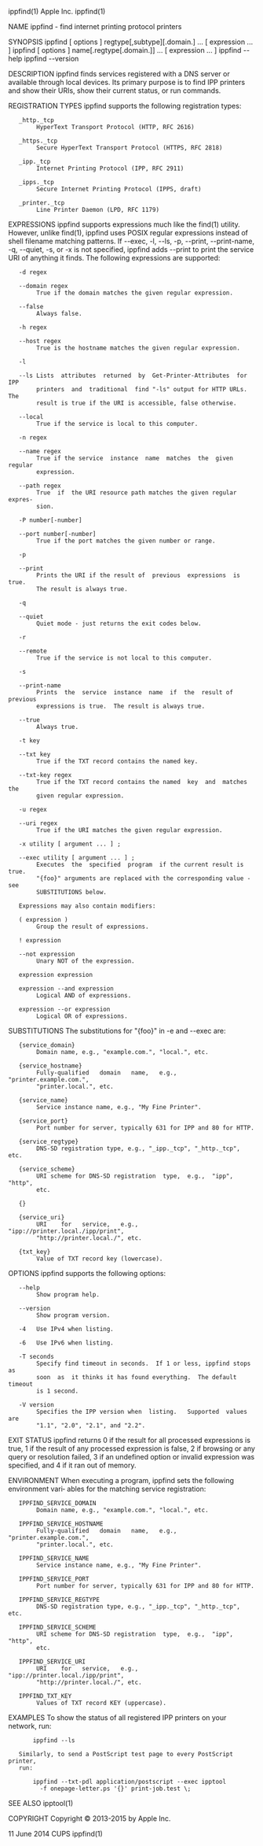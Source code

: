 ippfind(1)                        Apple Inc.                       ippfind(1)

NAME
       ippfind - find internet printing protocol printers

SYNOPSIS
       ippfind [ options ] regtype[,subtype][.domain.] ... [ expression
        ... ]
       ippfind [ options ] name[.regtype[.domain.]] ... [ expression
        ... ]
       ippfind --help
       ippfind --version

DESCRIPTION
       ippfind  finds  services  registered  with  a  DNS server or available
       through local devices.  Its primary purpose is to  find  IPP  printers
       and show their URIs, show their current status, or run commands.

   REGISTRATION TYPES
       ippfind supports the following registration types:

       _http._tcp
            HyperText Transport Protocol (HTTP, RFC 2616)

       _https._tcp
            Secure HyperText Transport Protocol (HTTPS, RFC 2818)

       _ipp._tcp
            Internet Printing Protocol (IPP, RFC 2911)

       _ipps._tcp
            Secure Internet Printing Protocol (IPPS, draft)

       _printer._tcp
            Line Printer Daemon (LPD, RFC 1179)

   EXPRESSIONS
       ippfind  supports expressions much like the find(1) utility.  However,
       unlike find(1), ippfind uses  POSIX  regular  expressions  instead  of
       shell  filename  matching patterns.  If --exec, -l, --ls, -p, --print,
       --print-name, -q, --quiet, -s, or -x is not  specified,  ippfind  adds
       --print  to print the service URI of anything it finds.  The following
       expressions are supported:

       -d regex

       --domain regex
            True if the domain matches the given regular expression.

       --false
            Always false.

       -h regex

       --host regex
            True is the hostname matches the given regular expression.

       -l

       --ls Lists  attributes  returned  by  Get-Printer-Attributes  for  IPP
            printers  and  traditional  find "-ls" output for HTTP URLs.  The
            result is true if the URI is accessible, false otherwise.

       --local
            True if the service is local to this computer.

       -n regex

       --name regex
            True if the service  instance  name  matches  the  given  regular
            expression.

       --path regex
            True  if  the URI resource path matches the given regular expres‐
            sion.

       -P number[-number]

       --port number[-number]
            True if the port matches the given number or range.

       -p

       --print
            Prints the URI if the result of  previous  expressions  is  true.
            The result is always true.

       -q

       --quiet
            Quiet mode - just returns the exit codes below.

       -r

       --remote
            True if the service is not local to this computer.

       -s

       --print-name
            Prints  the  service  instance  name  if  the  result of previous
            expressions is true.  The result is always true.

       --true
            Always true.

       -t key

       --txt key
            True if the TXT record contains the named key.

       --txt-key regex
            True if the TXT record contains the named  key  and  matches  the
            given regular expression.

       -u regex

       --uri regex
            True if the URI matches the given regular expression.

       -x utility [ argument ... ] ;

       --exec utility [ argument ... ] ;
            Executes  the  specified  program  if the current result is true.
            "{foo}" arguments are replaced with the corresponding value - see
            SUBSTITUTIONS below.

       Expressions may also contain modifiers:

       ( expression )
            Group the result of expressions.

       ! expression

       --not expression
            Unary NOT of the expression.

       expression expression

       expression --and expression
            Logical AND of expressions.

       expression --or expression
            Logical OR of expressions.

   SUBSTITUTIONS
       The substitutions for "{foo}" in -e and --exec are:

       {service_domain}
            Domain name, e.g., "example.com.", "local.", etc.

       {service_hostname}
            Fully-qualified   domain   name,   e.g.,  "printer.example.com.",
            "printer.local.", etc.

       {service_name}
            Service instance name, e.g., "My Fine Printer".

       {service_port}
            Port number for server, typically 631 for IPP and 80 for HTTP.

       {service_regtype}
            DNS-SD registration type, e.g., "_ipp._tcp", "_http._tcp", etc.

       {service_scheme}
            URI scheme for DNS-SD registration  type,  e.g.,  "ipp",  "http",
            etc.

       {}

       {service_uri}
            URI    for   service,   e.g.,   "ipp://printer.local./ipp/print",
            "http://printer.local./", etc.

       {txt_key}
            Value of TXT record key (lowercase).

OPTIONS
       ippfind supports the following options:

       --help
            Show program help.

       --version
            Show program version.

       -4   Use IPv4 when listing.

       -6   Use IPv6 when listing.

       -T seconds
            Specify find timeout in seconds.  If 1 or less, ippfind stops  as
            soon  as  it thinks it has found everything.  The default timeout
            is 1 second.

       -V version
            Specifies the IPP version when  listing.   Supported  values  are
            "1.1", "2.0", "2.1", and "2.2".

EXIT STATUS
       ippfind returns 0 if the result for all processed expressions is true,
       1 if the result of any processed expression is false, 2 if browsing or
       any  query  or  resolution failed, 3 if an undefined option or invalid
       expression was specified, and 4 if it ran out of memory.

ENVIRONMENT
       When executing a program, ippfind sets the following environment vari‐
       ables for the matching service registration:

       IPPFIND_SERVICE_DOMAIN
            Domain name, e.g., "example.com.", "local.", etc.

       IPPFIND_SERVICE_HOSTNAME
            Fully-qualified   domain   name,   e.g.,  "printer.example.com.",
            "printer.local.", etc.

       IPPFIND_SERVICE_NAME
            Service instance name, e.g., "My Fine Printer".

       IPPFIND_SERVICE_PORT
            Port number for server, typically 631 for IPP and 80 for HTTP.

       IPPFIND_SERVICE_REGTYPE
            DNS-SD registration type, e.g., "_ipp._tcp", "_http._tcp", etc.

       IPPFIND_SERVICE_SCHEME
            URI scheme for DNS-SD registration  type,  e.g.,  "ipp",  "http",
            etc.

       IPPFIND_SERVICE_URI
            URI    for   service,   e.g.,   "ipp://printer.local./ipp/print",
            "http://printer.local./", etc.

       IPPFIND_TXT_KEY
            Values of TXT record KEY (uppercase).

EXAMPLES
       To show the status of all registered IPP  printers  on  your  network,
       run:

           ippfind --ls

       Similarly, to send a PostScript test page to every PostScript printer,
       run:

           ippfind --txt-pdl application/postscript --exec ipptool
             -f onepage-letter.ps '{}' print-job.test \;

SEE ALSO
       ipptool(1)

COPYRIGHT
       Copyright © 2013-2015 by Apple Inc.

11 June 2014                         CUPS                          ippfind(1)
